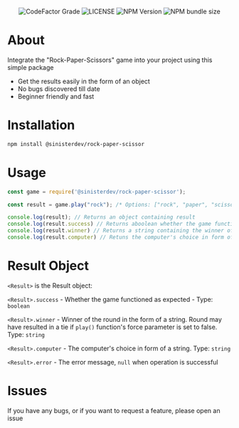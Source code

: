 <div align="center">
  <br />
  <p>
    <img alt="CodeFactor Grade" src="https://img.shields.io/codefactor/grade/github/SinisterDeveloper/rock-paper-scissor/stable">
    <img alt="LICENSE" src="https://img.shields.io/github/license/SinisterDeveloper/rock-paper-scissor">
    <img alt="NPM Version" src="https://img.shields.io/npm/v/@sinisterdev/rock-paper-scissor">
    <img alt="NPM bundle size" src="https://img.shields.io/bundlephobia/min/@sinisterdev/rock-paper-scissor">
  </p>
</div>

# About

Integrate the "Rock-Paper-Scissors" game into your project using this simple package
* Get the results easily in the form of an object
* No bugs discovered till date
* Beginner friendly and fast

# Installation

```bash
npm install @sinisterdev/rock-paper-scissor
```

# Usage

```javascript
const game = require('@sinisterdev/rock-paper-scissor');

const result = game.play("rock"); /* Options: ["rock", "paper", "scissors"] */

console.log(result); // Returns an object containing result
console.log(result.success) // Returns aboolean whether the game functioned as expected
console.log(result.winner) // Returns a string containing the winner of round (player/computer/tie)
console.log(result.computer) // Retuns the computer's choice in form of string
```

# Result Object

`<Result>` is the Result object:

`<Result>.success` - Whether the game functioned as expected - Type: `boolean`

`<Result>.winner` - Winner of the round in the form of a string. Round may have resulted in a tie if `play()` function's force parameter is set to false. Type: `string`

`<Result>.computer` - The computer's choice in form of a string. Type: `string`

`<Result>.error` - The error message, `null` when operation is successful


# Issues

If you have any bugs, or if you want to request a feature, please open an issue
